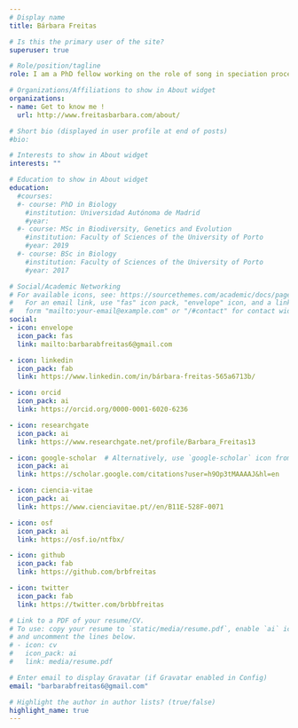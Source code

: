```yaml
---
# Display name
title: Bárbara Freitas

# Is this the primary user of the site?
superuser: true

# Role/position/tagline
role: I am a PhD fellow working on the role of song in speciation processes of island birds at the National Museum of Natural Sciences in Madrid and at the Evolution & Biological Diversity Laboratory in Toulouse. 

# Organizations/Affiliations to show in About widget
organizations:
- name: Get to know me !
  url: http://www.freitasbarbara.com/about/

# Short bio (displayed in user profile at end of posts)
#bio:

# Interests to show in About widget
interests: ""

# Education to show in About widget
education:
  #courses:
  #- course: PhD in Biology
    #institution: Universidad Autónoma de Madrid
    #year:
  #- course: MSc in Biodiversity, Genetics and Evolution
    #institution: Faculty of Sciences of the University of Porto
    #year: 2019
  #- course: BSc in Biology
    #institution: Faculty of Sciences of the University of Porto
    #year: 2017

# Social/Academic Networking
# For available icons, see: https://sourcethemes.com/academic/docs/page-builder/#icons
#   For an email link, use "fas" icon pack, "envelope" icon, and a link in the
#   form "mailto:your-email@example.com" or "/#contact" for contact widget.
social:
- icon: envelope
  icon_pack: fas
  link: mailto:barbarabfreitas6@gmail.com

- icon: linkedin
  icon_pack: fab
  link: https://www.linkedin.com/in/bárbara-freitas-565a6713b/

- icon: orcid
  icon_pack: ai
  link: https://orcid.org/0000-0001-6020-6236

- icon: researchgate
  icon_pack: ai
  link: https://www.researchgate.net/profile/Barbara_Freitas13

- icon: google-scholar  # Alternatively, use `google-scholar` icon from `ai` icon pack
  icon_pack: ai
  link: https://scholar.google.com/citations?user=h9Op3tMAAAAJ&hl=en

- icon: ciencia-vitae
  icon_pack: ai
  link: https://www.cienciavitae.pt//en/B11E-528F-0071

- icon: osf
  icon_pack: ai
  link: https://osf.io/ntfbx/

- icon: github
  icon_pack: fab
  link: https://github.com/brbfreitas

- icon: twitter
  icon_pack: fab
  link: https://twitter.com/brbbfreitas

# Link to a PDF of your resume/CV.
# To use: copy your resume to `static/media/resume.pdf`, enable `ai` icons in `params.toml`, 
# and uncomment the lines below.
# - icon: cv
#   icon_pack: ai
#   link: media/resume.pdf

# Enter email to display Gravatar (if Gravatar enabled in Config)
email: "barbarabfreitas6@gmail.com"

# Highlight the author in author lists? (true/false)
highlight_name: true
---
```



